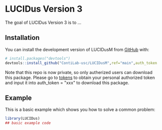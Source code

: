 
# LUCIDus Version 3

<!-- badges: start -->
<!-- badges: end -->

The goal of LUCIDus Version 3 is to ...

## Installation

You can install the development version of LUCIDusM from [GitHub](https://github.com/) with:

``` r
# install.packages("devtools")
devtools::install_github("ContiLab-usc/LUCIDusM",ref="main",auth_token = "xxx")
```
Note that this repo is now private, so only autherized users can download this package. Please go to [tokens](https://github.com/settings/tokens) to obtain your personal authorized token and input it into auth_token = "xxx" to download this package.

## Example

This is a basic example which shows you how to solve a common problem:

``` r
library(LUCIDus)
## basic example code
```

